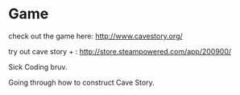 Game
====

check out the game here: http://www.cavestory.org/

try out cave story + : http://store.steampowered.com/app/200900/

Sick Coding bruv.

Going through how to construct Cave Story.
